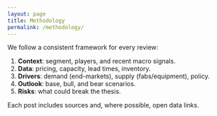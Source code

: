 ```yaml
---
layout: page
title: Methodology
permalink: /methodology/
---
```


We follow a consistent framework for every review:
1. **Context**: segment, players, and recent macro signals.
2. **Data**: pricing, capacity, lead times, inventory.
3. **Drivers**: demand (end-markets), supply (fabs/equipment), policy.
4. **Outlook**: base, bull, and bear scenarios.
5. **Risks**: what could break the thesis.

Each post includes sources and, where possible, open data links.
